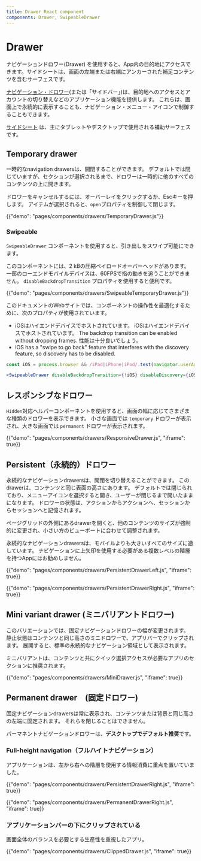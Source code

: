 ```yaml
---
title: Drawer React component
components: Drawer, SwipeableDrawer
---
```


# Drawer

<p class="description">ナビゲーションドロワー(Drawer) を使用すると、App内の目的地にアクセスできます。サイドシートは、画面の左端または右端にアンカーされた補足コンテンツを含むサーフェスです。</p>

[ナビゲーション・ドロワー](https://material.io/design/components/navigation-drawer.html)(または「サイドバー」)は、目的地へのアクセスとアカウントの切り替えなどのアプリケーション機能を提供します。 これらは、画面上で永続的に表示することも、ナビゲーション・メニュー・アイコンで制御することもできます。

[サイドシート](https://material.io/design/components/sheets-side.html) は、主にタブレットやデスクトップで使用される補助サーフェスです。

## Temporary drawer

一時的なnavigation drawersは、開閉することができます。 デフォルトでは閉じていますが、セクションが選択されるまで、ドロワーは一時的に他のすべてのコンテンツの上に開きます。

ドロワーをキャンセルするには、オーバーレイをクリックするか、Escキーを押します。 アイテムが選択されると、`open`プロパティを制御して閉じます。

{{"demo": "pages/components/drawers/TemporaryDrawer.js"}}

### Swipeable

`SwipeableDrawer` コンポーネントを使用すると、引き出しをスワイプ可能にできます。

このコンポーネントには、2 kBの圧縮ペイロードオーバーヘッドがあります。 一部のローエンドモバイルデバイスは、60FPSで指の動きを追うことができません。 `disableBackdropTransition` プロパティを使用すると便利です。

{{"demo": "pages/components/drawers/SwipeableTemporaryDrawer.js"}}

このドキュメントのWebサイトでは、コンポーネントの操作性を最適化するために、次のプロパティが使用されています。

- iOSはハイエンドデバイスでホストされています。 iOSはハイエンドデバイスでホストされています。 The backdrop transition can be enabled without dropping frames. 性能は十分良いでしょう。
- iOS has a "swipe to go back" feature that interferes with the discovery feature, so discovery has to be disabled.

```jsx
const iOS = process.browser && /iPad|iPhone|iPod/.test(navigator.userAgent);

<SwipeableDrawer disableBackdropTransition={!iOS} disableDiscovery={iOS} />
```

## レスポンシブなドロワー

`Hidden`対応ヘルパーコンポーネントを使用すると、画面の幅に応じてさまざまな種類のドロワーを表示できます。 小さな画面では `temporary` ドロワーが表示され、大きな画面では `permanent` ドロワーが表示されます。

{{"demo": "pages/components/drawers/ResponsiveDrawer.js", "iframe": true}}

## Persistent（永続的）ドロワー

永続的なナビゲーションdrawersは、開閉を切り替えることができます。 この drawerは、コンテンツと同じ表面の高さにあります。 デフォルトでは閉じられており、メニューアイコンを選択すると開き、ユーザーが閉じるまで開いたままになります。 ドロワーの状態は、アクションからアクションへ、セッションからセッションへと記憶されます。

ページグリッドの外側にあるdrawerを開くと、他のコンテンツのサイズが強制的に変更され、小さい方のビューポートに合わせて調整されます。

永続的なナビゲーションdrawersは、モバイルよりも大きいすべてのサイズに適しています。 ナビゲーションに上矢印を使用する必要がある複数レベルの階層を持つAppにはお勧めしません。

{{"demo": "pages/components/drawers/PersistentDrawerLeft.js", "iframe": true}}

{{"demo": "pages/components/drawers/PersistentDrawerRight.js", "iframe": true}}

## Mini variant drawer (ミニバリアントドロワー)

このバリエーションでは、固定ナビゲーションドロワーの幅が変更されます。 静止状態はコンテンツと同じ高さのミニドロワーで、アプリバーでクリップされます。 展開すると、標準の永続的なナビゲーション領域として表示されます。

ミニバリアントは、コンテンツと共にクイック選択アクセスが必要なアプリのセクションに推奨されます。

{{"demo": "pages/components/drawers/MiniDrawer.js", "iframe": true}}

## Permanent drawer　(固定ドロワー)

固定ナビゲーションdrawersは常に表示され、コンテンツまたは背景と同じ高さの左端に固定されます。 それらを閉じることはできません。

パーマネントナビゲーションドロワーは、**デスクトップでデフォルト推奨**です。

### Full-height navigation（フルハイトナビゲーション）

アプリケーションは、左から右への階層を使用する情報消費に重点を置いていました。

{{"demo": "pages/components/drawers/PersistentDrawerRight.js", "iframe": true}}

{{"demo": "pages/components/drawers/PermanentDrawerRight.js", "iframe": true}}

### アプリケーションバーの下にクリップされている

画面全体のバランスを必要とする生産性を重視したアプリ。

{{"demo": "pages/components/drawers/ClippedDrawer.js", "iframe": true}}